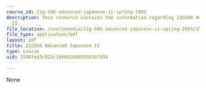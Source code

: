 ```yaml
---
course_id: 21g-506-advanced-japanese-ii-spring-2005
description: This resource contains the information regarding 21G506 Advanced Japanese
  II.
file_location: /coursemedia/21g-506-advanced-japanese-ii-spring-2005/1598fdd3c922c10e9926065930167d34_MIT21G_506S05_506hw1.pdf
file_type: application/pdf
layout: pdf
title: 21G506 Advanced Japanese II
type: course
uid: 1598fdd3c922c10e9926065930167d34

---
```

None